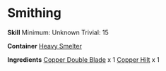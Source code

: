 <!-- TITLE: Copper Double Bladed Sword -->
<!-- SUBTITLE:  -->
# Smithing
**Skill**
Minimum: Unknown
Trivial: 15

**Container**
[Heavy Smelter](heavy-smelter)

**Ingredients**
[Copper Double Blade](copper-double-blade) x 1
[Copper Hilt](copper-hilt) x 1